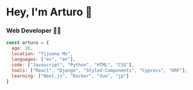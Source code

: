 # Hey, I'm Arturo 🤙
### Web Developer 👨‍💻
```javascript
const arturo = {
  age: 26,
  location: "Tijuana Mx",
  languages: ["es", "en"],
  code: ["Javascript", "Python", "HTML", "CSS"],
  tools: ["React", "Django", "Styled-Components", "Cypress", "DRF"],
  learning: ["Next.js", "Docker", "Vue", "jp"]  
}
```

